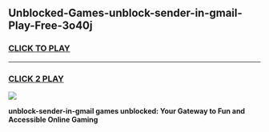 
## Unblocked-Games-unblock-sender-in-gmail-Play-Free-3o40j
<h3>
<a href="https://premium76.site?title=unblock-sender-in-gmail&ref=18A1">CLICK TO PLAY</a></h3>
<hr>

<h3>
<a href="https://premium76.site?title=unblock-sender-in-gmail&ref=18A1">CLICK 2 PLAY</a>
  
</h3>

<a href="https://premium76.site?title=unblock-sender-in-gmail&ref=18A1"><img src="https://clearcache.store/games.png"></a>


**unblock-sender-in-gmail games unblocked: Your Gateway to Fun and Accessible Online Gaming**
